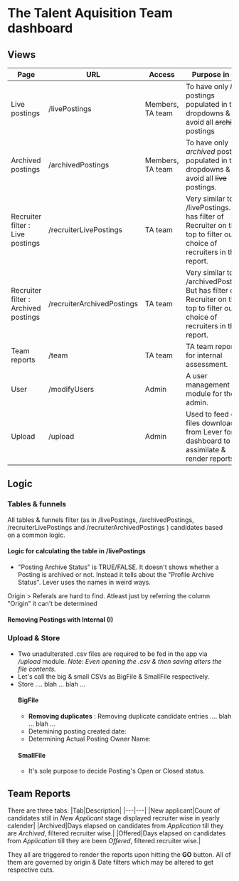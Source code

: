 # The Talent Aquisition Team dashboard

## Views
|Page|URL|Access|Purpose in life|
|---|---|---|---|
|Live postings|/livePostings|Members, TA team|To have only *live* postings populated in the dropdowns & avoid all ~~archived~~ postings|
|Archived postings|/archivedPostings|Members, TA team|To have only *archived* postings populated in the dropdowns & avoid all ~~live~~ postings.|
|Recruiter filter : Live postings|/recruiterLivePostings|TA team|Very similar to /livePostings. But has filter of Recruiter on the top to filter out our choice of recruiters in the report.|
|Recruiter filter : Archived postings|/recruiterArchivedPostings|TA team|Very similar to /archivedPostings. But has filter of Recruiter on the top to filter out our choice of recruiters in the report.|
|Team reports|/team|TA team|TA team reports for internal assessment.|
|User|/modifyUsers|Admin|A user management module for the admin.|
|Upload|/upload|Admin|Used to feed csv files downloaded from Lever for the dashboard to assimilate & render reports.|

## Logic
### Tables & funnels
All tables & funnels filter (as in /livePostings, /archivedPostings, /recruiterLivePostings and /recruiterArchivedPostings ) candidates based on a common logic.
#### Logic for calculating the table in /livePostings
* "Posting Archive Status" is TRUE/FALSE. It doesn't shows whether a Posting is archived or not. Instead it tells about the "Profile Archive Status". Lever uses the names in weird ways.

Origin > Referals are hard to find.
Atleast just by referring the column "Origin" it can't be determined

#### Removing Postings with Internal (I)

### Upload & Store
* Two unadulterated .csv files are required to be fed in the app via */upload* module. 
*Note: Even opening the .csv & then saving alters the file contents.*
* Let's call the big & small CSVs as BigFile & SmallFile respectively.
* Store .... blah ... blah ...
	#### BigFile 
	* **Removing duplicates** : Removing duplicate candidate entries .... blah ... blah ...
	* Detemining posting created date:
	* Determining Actual Posting Owner Name:
	#### SmallFile
	* It's sole purpose to decide Posting's Open or Closed status.







## Team Reports
There are three tabs:
|Tab|Description|
|---|---|
|New applicant|Count of candidates still in *New Applicant* stage displayed recruiter wise in yearly calender|
|Archived|Days elapsed on candidates from *Application* till they are *Archived*, filtered recruiter wise.|
|Offered|Days elapsed on candidates from *Application* till they are been *Offered*, filtered recruiter wise.|

They all are triggered to render the reports upon hitting the **GO** button. All of them are governed by origin & Date filters which may be altered to get respective cuts.
